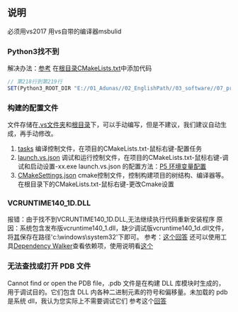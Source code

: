## 说明
必须用vs2017
用vs自带的编译器msbulid

### Python3找不到
解决办法：[参考](https://stackoverflow.com/q/76373894)
在[根目录CMakeLists.txt](/CMakeLists.txt)中添加代码
```js
// 第218行到第219行
SET(Python3_ROOT_DIR "E://01_Adunas//02_EnglishPath//03_software//07_program//03_python//02_python//02_FilePozition//02_R7000//Python39")
```


### 构建的配置文件
文件存储在[.vs文件夹](/.vs)和[根目录](/)下，可以手动编写，但是不建议，我们建议自动生成，再手动修改。
 1. [tasks](/.vs/tasks.vs.json)
    编译控制文件，在项目的CMakeLists.txt-鼠标右键-配置任务
 2. [launch.vs.json](/.vs/launch.vs.json)
    调试和运行控制文件，在项目的CMakeLists.txt-鼠标右键-调试和启动设置-xx.exe
    launch.vs.json 的配置方法：[P5 环境变量配置](https://www.bilibili.com/video/BV1us4y1J7HL/?p=5&share_source=copy_web&vd_source=6b55cb6788b1952e04c06b095d772810)
 3. [CMakeSettings.json](/CMakeSettings.json)
    cmake控制文件，控制构建项目的树结构、编译器等。在根目录下的CMakeLists.txt-鼠标右键-更改Cmake设置

### VCRUNTIME140_1D.DLL
报错：由于找不到VCRUNTIME140_1D.DLL,无法继续执行代码重新安装程序
原因：系统包含发布版vcruntime140_1.dll，缺少调试版vcruntime140_1d.dll文件，将[其](/Adunas/vcruntime140_1d.dll)保存在路径'c:\windows\system32\'下即可。
参考：[这个回答](https://stackoverflow.com/q/74110024/22348569)
还可以使用工具[Dependency Walker](http://www.dependencywalker.com/)查看依赖项，使用说明看[这个](http://t.csdn.cn/5OTyF)

### 无法查找或打开 PDB 文件
Cannot find or open the PDB file，.pdb 文件是在构建 DLL 库模块时生成的，用于调试目的。它们包含 DLL 内各种二进制元素的符号和偏移量。未加载的 pdb 是系统 dll，我认为您实际上不需要调试它们
参考这个[回答](https://stackoverflow.com/q/27192746/22348569)
